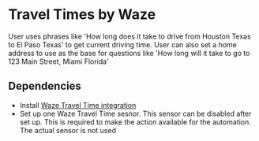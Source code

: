 # Travel Times by Waze

User uses phrases like 'How long does it take to drive from Houston Texas to El Paso Texas' to get current driving time.  User can also set a home address to use as the base for questions like 'How long will it take to go to 123 Main Street, Miami Florida'

## Dependencies
* Install [Waze Travel Time integration](https://www.home-assistant.io/integrations/waze_travel_time/)
* Set up one Waze Travel Time sesnor.  This sensor can be disabled after set up.  This is required to make the action available for the automation.  The actual sensor is not used

